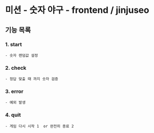 # 미션 - 숫자 야구 - frontend / jinjuseo

## 기능 목록

### 1. start
    - 숫자 랜덤값 설정
### 2. check  
    - 정답 맞출 때 까지 숫자 검증 
### 3. error 
    - 예외 발생
### 4. quit 
    - 게임 다시 시작 1  or 완전히 종료 2




